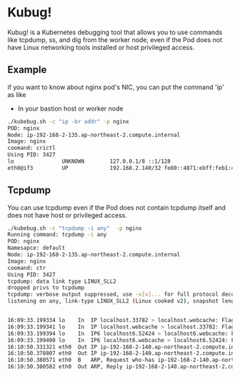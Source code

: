# Kubug!
Kubug! is a Kubernetes debugging tool that allows you to use commands like tcpdump, ss, and dig from the worker node, even if the Pod does not have Linux networking tools installed or host privileged access.

## Example
if you want to know about nginx pod's NIC, you can put the command 'ip' as like

- In your bastion host or worker node
```sh
./kubebug.sh -c "ip -br addr" -p nginx
POD: nginx
Node: ip-192-168-2-135.ap-northeast-2.compute.internal
Image: nginx
coomand: crictl
Using PID: 3427
lo               UNKNOWN        127.0.0.1/8 ::1/128 
eth0@if3         UP             192.168.2.140/32 fe80::4871:ebff:feb1:447e/64 
```

## Tcpdump
You can use tcpdump even if the Pod does not contain tcpdump itself and does not have host or privileged access.

```sh
./kubebug.sh -c "tcpdump -i any"  -p nginx
Running command: tcpdump -i any
POD: nginx
Namesapce: default
Node: ip-192-168-2-135.ap-northeast-2.compute.internal
Image: nginx
coomand: ctr
Using PID: 3427
tcpdump: data link type LINUX_SLL2
dropped privs to tcpdump
tcpdump: verbose output suppressed, use -v[v]... for full protocol decode
listening on any, link-type LINUX_SLL2 (Linux cooked v2), snapshot length 262144 bytes


16:09:33.199334 lo    In  IP localhost.33782 > localhost.webcache: Flags [S], seq 2831365897, win 65495, options [mss 65495,sackOK,TS val 2028840618 ecr 0,nop,wscale 7], length 0
16:09:33.199341 lo    In  IP localhost.webcache > localhost.33782: Flags [R.], seq 0, ack 2831365898, win 0, length 0
16:09:33.199394 lo    In  IP6 localhost6.52424 > localhost6.webcache: Flags [S], seq 3584934935, win 65476, options [mss 65476,sackOK,TS val 1693046605 ecr 0,nop,wscale 7], length 0
16:09:33.199400 lo    In  IP6 localhost6.webcache > localhost6.52424: Flags [R.], seq 0, ack 3584934936, win 0, length 0
16:10:50.331321 eth0  Out IP ip-192-168-2-140.ap-northeast-2.compute.internal.58032 > localhost.webcache: Flags [S], seq 4074257905, win 62727, options [mss 8961,sackOK,TS val 4164751622 ecr 0,nop,wscale 7], length 0
16:10:50.378807 eth0  Out IP ip-192-168-2-140.ap-northeast-2.compute.internal.50011 > ip-192-168-0-2.ap-northeast-2.compute.internal.domain: 36571+ PTR? 140.2.168.192.in-addr.arpa. (44)
16:10:50.380571 eth0  B   ARP, Request who-has ip-192-168-2-140.ap-northeast-2.compute.internal tell ip-192-168-2-135.ap-northeast-2.compute.internal, length 28
16:10:50.380582 eth0  Out ARP, Reply ip-192-168-2-140.ap-northeast-2.compute.internal is-at 4a:71:eb:b1:44:7e (oui Unknown), length 28
```